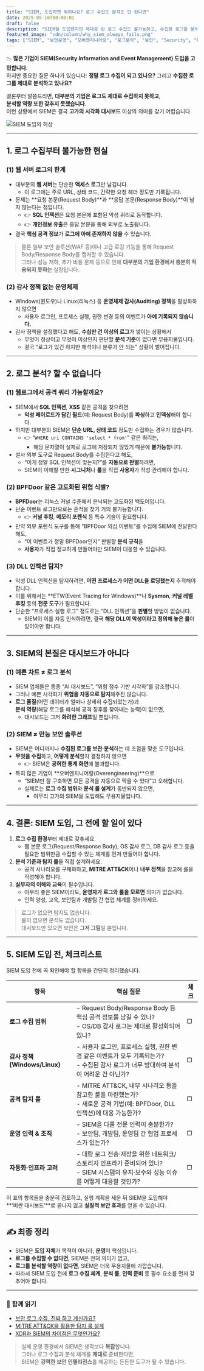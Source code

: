 ```yaml
---
title: "SIEM, 도입하면 뭐하나요? 로그 수집도 분석도 안 된다면"
date: 2025-05-16T00:00:01
draft: false
description: "SIEM을 도입했지만 제대로 된 로그 수집도 불가능하고, 수집한 로그를 분석할 역량도 없다면 그것은 그저 비싼 시각화 툴일 뿐입니다. 실질적인 한계를 정리해 봅니다."
featured_image: "cdn/column/why_siem_always_fails.png"
tags: ["SIEM", "보안운영", "오버엔지니어링", "로그분석", "보안", "Security", "PLURA-XDR"]
---
```


📉 **많은 기업이 SIEM(Security Information and Event Management) 도입을 고민합니다.**  
하지만 중요한 질문 하나가 있습니다: **정말 로그 수집이 되고 있나요?** 그리고 **수집한 로그를 제대로 분석하고 있나요?**

결론부터 말씀드리면, **대부분의 기업은 로그도 제대로 수집하지 못하고**,  
**분석할 역량 또한 갖추지 못했습니다.**  
이런 상황에서 SIEM은 결국 **고가의 시각화 대시보드** 이상의 의미를 갖기 어렵습니다.

![SIEM 도입의 허상](https://blog.plura.io/cdn/column/why_siem_always_fails.png)

<!--more-->

---

## 1. 로그 수집부터 불가능한 현실

### (1) 웹 서버 로그의 한계
- 대부분의 **웹 서버**는 단순한 **액세스 로그**만 남깁니다.
  - 이 로그에는 주로 URL, 상태 코드, 간략한 요청 헤더 정도만 기록됩니다.
- 문제는 **요청 본문(Request Body)**과 **응답 본문(Response Body)**이 남지 않는다는 점입니다.
  - 👉 **SQL 인젝션**은 요청 본문에 포함된 악성 쿼리로 동작합니다.  
  - 👉 **개인정보 유출**은 응답 본문을 통해 외부로 노출됩니다.
- 결국 **핵심 공격 정보**가 **로그에 아예 존재하지 않을** 수 있습니다.

> 물론 일부 보안 솔루션(WAF 등)이나 고급 로깅 기능을 통해 Request Body/Response Body를 캡처할 수 있습니다.  
> 그러나 성능 저하, 추가 비용 문제 등으로 인해 **대부분의 기업 환경에서 충분히 적용되지 못하는** 실정입니다.

### (2) 감사 정책 없는 운영체제
- Windows(윈도우)나 Linux(리눅스) 등 **운영체제 감사(Auditing) 정책**을 활성화하지 않으면  
  - 사용자 로그인, 프로세스 실행, 권한 변경 등의 이벤트가 **아예 기록되지 않습니다.**
- 감사 정책을 설정했다고 해도, **수십만 건 이상의 로그**가 쌓이는 상황에서
  - 무엇이 정상이고 무엇이 이상인지 판단할 **분석 기준**이 없다면 무용지물입니다.  
  - 결국 “로그가 있긴 하지만 해석이나 분류가 안 되는” 상황이 벌어집니다.

---

## 2. 로그 분석? 할 수 없습니다

### (1) 웹로그에서 공격 쿼리 가능할까요?
- SIEM에서 **SQL 인젝션**, **XSS** 같은 공격을 찾으려면  
  - **악성 페이로드가 담긴 필드**(예: Request Body)를 **파싱**하고 **인덱싱**해야 합니다.
- 하지만 대부분의 SIEM은 **단순 URL, 상태 코드** 정도만 수집하는 경우가 많습니다.  
  - 👉 “`WHERE uri CONTAINS 'select * from'`” 같은 쿼리는,  
    - 해당 문자열이 실제로 로그에 저장되지 않았기 때문에 **불가능**합니다.
- 설사 외부 도구로 Request Body를 수집한다고 해도,  
  - “이게 정말 SQL 인젝션이 맞는지?”를 **자동으로 판별**하려면,  
  - SIEM이 이해할 만한 **시그니처**나 **룰**을 직접 **사용자**가 작성·관리해야 합니다.

### (2) BPFDoor 같은 고도화된 위협 식별?
- **BPFDoor**는 리눅스 커널 수준에서 은닉되는 고도화된 백도어입니다.
- 단순 이벤트 로그만으로는 흔적을 찾기 거의 불가능합니다.  
  - 👉 **커널 후킹**, **메모리 포렌식** 등 특수 기술이 필요합니다.
- 만약 외부 포렌식 도구를 통해 “BPFDoor 의심 이벤트”를 수집해 SIEM에 전달한다 해도,
  - “이 이벤트가 정말 BPFDoor인지” 판별할 **분석 규칙**을  
  - **사용자**가 직접 정교하게 만들어야만 SIEM이 대응할 수 있습니다.

### (3) DLL 인젝션 탐지?
- 악성 DLL 인젝션을 탐지하려면, **어떤 프로세스가 어떤 DLL을 로딩했는지** 추적해야 합니다.
- 이를 위해서는 **ETW(Event Tracing for Windows)**나 **Sysmon**, **커널 레벨 후킹** 등의 **전문 도구**가 필요합니다.
- 단순한 “프로세스 실행 로그” 정도로는 “DLL 인젝션”을 **판별**할 방법이 없습니다.  
  - SIEM이 이를 자동 인식하려면, 결국 **해당 DLL이 악성이라고 정의해 놓은 룰**이 있어야만 합니다.

---

## 3. SIEM의 본질은 대시보드가 아니다

### (1) 예쁜 차트 ≠ 로그 분석
- SIEM 업체들은 종종 “AI 대시보드”, “위험 점수 기반 시각화”를 강조합니다.
- 그러나 예쁜 시각화가 **위협을 자동으로 탐지**해주진 않습니다.
- **로그 품질**(어떤 데이터가 얼마나 상세히 수집되었는가)과  
  **분석 역량**(해당 로그를 해석해 공격 징후를 찾아내는 능력)이 없으면,  
  - 대시보드는 그저 **화려한 그래프**일 뿐입니다.

### (2) SIEM ≠ 만능 보안 솔루션
- SIEM은 어디까지나 **수집된 로그를 보관·분석**하는 데 초점을 맞춘 도구입니다.
- **무엇을 수집**하고, **어떻게 분석**할지 결정하지 않으면  
  - 👉 SIEM은 **공허한 통계 화면**에 불과합니다.
- 특히 많은 기업이 **오버엔지니어링(Overengineering)**으로  
  - “SIEM만 잘 구축하면 모든 공격을 자동으로 막을 수 있다”고 오해합니다.  
  - 실제로는 **로그 수집 범위**와 **분석 룰 설계**가 동반되지 않으면,  
    - 아무리 고가의 SIEM을 도입해도 무용지물입니다.

---

## 4. 결론: SIEM 도입, 그 전에 할 일이 있다

1) **로그 수집 환경**부터 제대로 갖추세요.  
   - 웹 본문 로그(Request/Response Body), OS 감사 로그, DB 감사 로그 등을  
     필요한 범위만큼 수집할 수 있는 체계를 먼저 만들어야 합니다.  
2) **분석 기준과 탐지 룰**을 직접 설계하세요.  
   - 공격 시나리오를 구체화하고, **MITRE ATT&CK**이나 **내부 정책**을 참고해 룰을 작성해야 합니다.  
3) **실무자의 이해와 교육**이 필수입니다.  
   - 아무리 좋은 SIEM이라도, **운영자가 로그와 룰을 모르면** 의미가 없습니다.  
   - 인력 양성, 교육, 보안팀과 개발팀 간 협업 체계를 정비하세요.

> 로그가 없으면 탐지도 없습니다.  
> 룰이 없으면 분석도 없습니다.  
> 대시보드만 있으면 보안은 **그저 그림**일 뿐입니다.

---

## 5. SIEM 도입 전, 체크리스트

SIEM 도입 전에 꼭 확인해야 할 항목을 간단히 정리했습니다.

| 항목                       | 핵심 질문                                                         | 체크 |
|---------------------------|-------------------------------------------------------------------|------|
| **로그 수집 범위**         | - Request Body/Response Body 등 핵심 공격 정보를 남길 수 있나?      <br>- OS/DB 감사 로그는 제대로 활성화되어 있나?        |   □  |
| **감사 정책(Windows/Linux)** | - 사용자 로그인, 프로세스 실행, 권한 변경 같은 이벤트가 모두 기록되는가?   <br>- 수집된 감사 로그가 너무 방대하여 분석이 어려운 건 아닌가? |   □  |
| **공격 탐지 룰**           | - MITRE ATT&CK, 내부 시나리오 등을 참고한 룰을 마련했는가?          <br>- 새로운 공격 기법(예: BPFDoor, DLL 인젝션)에 대응 가능한가?   |   □  |
| **운영 인력 & 조직**        | - SIEM을 다룰 전문 인력이 충분한가?                                <br>- 보안팀, 개발팀, 운영팀 간 협업 프로세스가 있는가?           |   □  |
| **자동화·인프라 고려**     | - 대량 로그 전송·저장을 위한 네트워크/스토리지 인프라가 준비되어 있나?   <br>- SIEM 시스템의 유지·보수와 성능 이슈를 어떻게 대응할 것인가? |   □  |

이 표의 항목들을 충분히 검토하고, 실행 계획을 세운 뒤 SIEM을 도입해야  
**‘비싼 대시보드’**로 끝나지 않고 **실질적 보안 효과**를 얻을 수 있습니다.

---

## ✍️ 최종 정리

- SIEM은 **도입 자체**가 목적이 아니라, **운영**이 핵심입니다.  
- **로그를 수집할 수 없다면**, SIEM은 전혀 의미가 없고,  
- **로그를 분석할 역량이 없다면**, SIEM은 더욱 무용지물에 가깝습니다.  
- 따라서 SIEM 도입 전에 **로그 수집 체계**, **분석 룰**, **인력 준비** 등 필수 요소를 먼저 갖추어야 합니다.

---

### 📖 함께 읽기

- [보안 로그 수집, 진짜 하고 계신가요?](https://blog.plura.io/ko/column/log-collection-reality/)  
- [MITRE ATT&CK을 활용한 탐지 룰 설계](https://blog.plura.io/ko/column/mitre_detection_rules/)  
- [XDR과 SIEM의 차이점은 무엇인가요?](https://blog.plura.io/ko/column/xdr_vs_siem/)  

> 실제 운영 환경에서 SIEM은 생각보다 **복잡**합니다.  
> 그러나 로그 수집과 분석 체계를 **제대로** 준비한다면,  
> SIEM은 **강력한 보안 인텔리전스**를 제공하는 든든한 도구가 될 수 있습니다.
